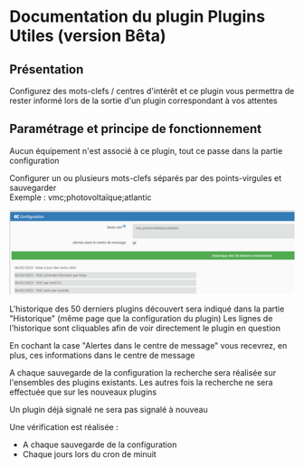 # Documentation du plugin Plugins Utiles (version Bêta)

## Présentation
Configurez des mots-clefs / centres d'intérêt et ce plugin vous permettra de rester informé lors de la sortie d'un plugin correspondant à vos attentes

## Paramétrage et principe de fonctionnement

Aucun équipement n'est associé à ce plugin, tout ce passe dans la partie configuration

Configurer un ou plusieurs mots-clefs séparés par des points-virgules et sauvegarder  
Exemple : vmc;photovoltaïque;atlantic

![Configuration](images/Configuration.png)

L'historique des 50 derniers plugins découvert sera indiqué dans la partie "Historique" (même page que la configuration du plugin)
Les lignes de l'historique sont cliquables afin de voir directement le plugin en question

En cochant la case "Alertes dans le centre de message" vous recevrez, en plus, ces informations dans le centre de message

A chaque sauvegarde de la configuration la recherche sera réalisée sur l'ensembles des plugins existants. Les autres fois la recherche ne sera effectuée que sur les nouveaux plugins

Un plugin déjà signalé ne sera pas signalé à nouveau

Une vérification est réalisée :
- A chaque sauvegarde de la configuration
- Chaque jours lors du cron de minuit
